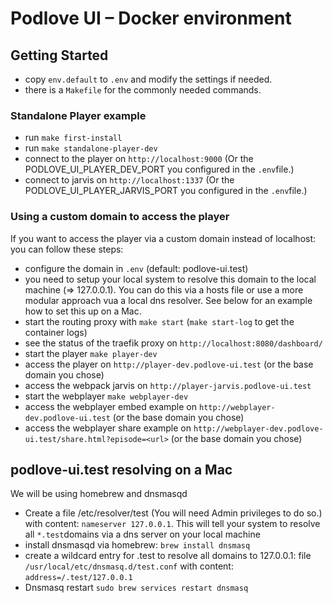 # Podlove UI – Docker environment

## Getting Started

- copy `env.default` to `.env` and modify the settings if needed.
- there is a `Makefile` for the commonly needed commands.
  
### Standalone Player example

- run `make first-install`
- run `make standalone-player-dev`
- connect to the player on `http://localhost:9000` (Or the PODLOVE_UI_PLAYER_DEV_PORT you configured in the `.env`file.)
- connect to jarvis on `http://localhost:1337` (Or the PODLOVE_UI_PLAYER_JARVIS_PORT you configured in the `.env`file.)
  
### Using a custom domain to access the player

If you want to access the player via a custom domain instead of localhost:<port> you can follow these steps:

- configure the domain in `.env` (default: podlove-ui.test)
- you need to setup your local system to resolve this domain to the local machine (=> 127.0.0.1). You can do this via a hosts file or use a more modular approach vua a local dns resolver. See below for an example how to set this up on a Mac.
- start the routing proxy with `make start` (`make start-log` to get the container logs)
- see the status of the traefik proxy on `http://localhost:8080/dashboard/` 
- start the player `make player-dev`
- access the player on `http://player-dev.podlove-ui.test` (or the base domain you chose)
- access the webpack jarvis on `http://player-jarvis.podlove-ui.test`
- start the webplayer `make webplayer-dev`
- access the webplayer embed example on `http://webplayer-dev.podlove-ui.test` (or the base domain you chose)
- access the webplayer share example on `http://webplayer-dev.podlove-ui.test/share.html?episode=<url>` (or the base domain you chose)


## podlove-ui.test resolving on a Mac

We will be using homebrew and dnsmasqd

- Create a file /etc/resolver/test (You will need Admin privileges to do so.) with content: `nameserver 127.0.0.1`. This will tell your system to resolve all `*.test`domains via a dns server on your local machine
- install dnsmasqd via homebrew: `brew install dnsmasq`
- create a wildcard entry for .test to resolve all domains to 127.0.0.1: file `/usr/local/etc/dnsmasq.d/test.conf` with content: `address=/.test/127.0.0.1`
- Dnsmasq restart `sudo brew services restart dnsmasq`
